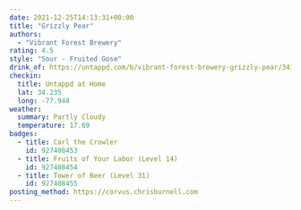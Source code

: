 ```yaml
---
date: 2021-12-25T14:13:31+00:00
title: "Grizzly Pear"
authors:
  - "Vibrant Forest Brewery"
rating: 4.5
style: "Sour - Fruited Gose"
drink_of: https://untappd.com/b/vibrant-forest-brewery-grizzly-pear/3416797
checkin:
  title: Untappd at Home
  lat: 34.235
  long: -77.948
weather:
  summary: Partly Cloudy
  temperature: 17.69
badges:
  - title: Carl the Crowler
    id: 927408453
  - title: Fruits of Your Labor (Level 14)
    id: 927408454
  - title: Tower of Beer (Level 31)
    id: 927408455
posting_method: https://corvus.chrisburnell.com
---
```

